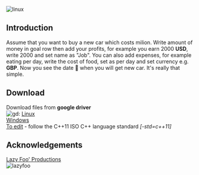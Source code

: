 ![linux](https://cloud.githubusercontent.com/assets/19840443/18059159/fffe5e30-6e17-11e6-836c-e3c4e57efec4.png)<br/>

## Introduction
Assume that you want to buy a new car which costs milion. Write amount of money in goal row then add your profits, for example you earn 2000 **USD**, write 2000 and set name as "Job".
You can also add expenses, for example eating per day, write the cost of food, set as per day and set currency e.g. **GBP**. Now you see the date :date: when you will get new car. It's really that simple.<br/>

## Download
Download files from **google driver** <br/>
![gd](https://cloud.githubusercontent.com/assets/19840443/17922425/32511f7c-69df-11e6-8915-6696f35d30bb.png):
[Linux](https://docs.google.com/uc?authuser=0&id=0B36D1JHNNqr-RVNFMlMyOWdLcFE&export=download "Linux :)")<br />
[Windows](https://docs.google.com/uc?authuser=0&id=0B36D1JHNNqr-TkxqWlFfR2Fqb2c&export=download "Windows :D")<br />
[To edit](https://docs.google.com/uc?authuser=0&id=0B36D1JHNNqr-SF9QcVBnSkE4LVE&export=download "If you want edit code -_-") - follow the C++11 ISO C++ language standard *[-std=c++11]*<br />

## Acknowledgements
[Lazy Foo' Productions](http://lazyfoo.net/tutorials/SDL/index.php "My start :)")<br/>
![lazyfoo](https://cloud.githubusercontent.com/assets/19840443/17767077/a5a911ec-652e-11e6-9679-7015c9d9aaef.png)
